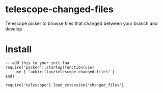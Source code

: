 # telescope-changed-files
Telescope picker to browse files that changed between your branch and develop

# install
```
-- add this to your init.lua
require('packer').startup(function(use)
	use { "axkirillov/telescope-changed-files" }
end)

require('telescope').load_extension('changed_files')
```
